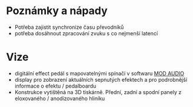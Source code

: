 # Poznámky a nápady
 - Potřeba zajistit synchronize času převodníků 
 - potřeba dosáhnout zpracování zvuku s co nejmenší latencí



# Vize
- digitální effect pedál s mapovatelnými spínači v softwaru [MOD AUDIO](MOD_AUDIO.md) 
- display pro zobrazení aktuálních sepnutých efektech a pro podrobnější informace o efektu / pedalboardu
- Konstrukce vytištěná na 3D tiskárně. Přední, zadní a spodní panely z eloxovaného / anodizovaného hliníku